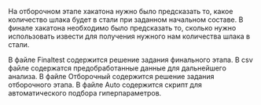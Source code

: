На отборочном этапе хакатона нужно было предсказать то, какое количество шлака будет в стали при заданном начальном составе.
В финале хакатона необходимо было предсказать то, сколько нужно использовать извести для получения нужного нам количества шлака в стали.

В файле Finaltest содержится решение задания финального этапа.
В csv файле содержатся предобработанные данные для дальнейшего анализа.
В файле Отборочный содержится решение задания отборочного этапа.
В файле Auto содержится скрипт для автоматического подбора гиперпараметров.
